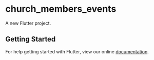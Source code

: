 # church_members_events

A new Flutter project.

## Getting Started

For help getting started with Flutter, view our online
[documentation](https://flutter.io/).
